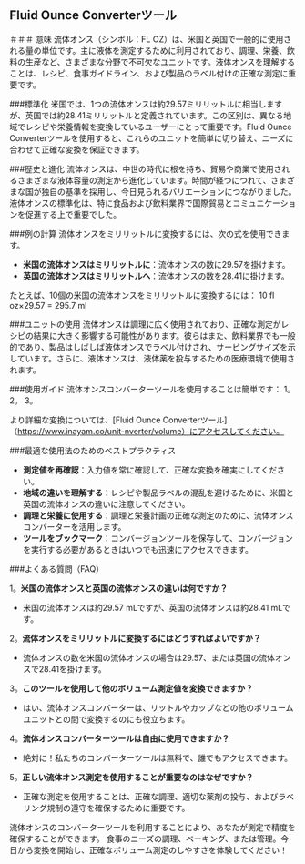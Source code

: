 ## Fluid Ounce Converterツール

＃＃＃ 意味
流体オンス（シンボル：FL OZ）は、米国と英国で一般的に使用される量の単位です。主に液体を測定するために利用されており、調理、栄養、飲料の生産など、さまざまな分野で不可欠なユニットです。液体オンスを理解することは、レシピ、食事ガイドライン、および製品のラベル付けの正確な測定に重要です。

###標準化
米国では、1つの流体オンスは約29.57ミリリットルに相当しますが、英国では約28.41ミリリットルと定義されています。この区別は、異なる地域でレシピや栄養情報を変換しているユーザーにとって重要です。Fluid Ounce Converterツールを使用すると、これらのユニットを簡単に切り替え、ニーズに合わせて正確な変換を保証できます。

###歴史と進化
流体オンスは、中世の時代に根を持ち、貿易や商業で使用されるさまざまな液体容量の測定から進化しています。時間が経つにつれて、さまざまな国が独自の基準を採用し、今日見られるバリエーションにつながりました。液体オンスの標準化は、特に食品および飲料業界で国際貿易とコミュニケーションを促進する上で重要でした。

###例の計算
流体オンスをミリリットルに変換するには、次の式を使用できます。
-  **米国の流体オンスはミリリットルに**：流体オンスの数に29.57を掛けます。
-  **英国の流体オンスはミリリットルへ**：流体オンスの数を28.41に掛けます。

たとえば、10個の米国の流体オンスをミリリットルに変換するには：
10 fl oz×29.57 = 295.7 ml

###ユニットの使用
流体オンスは調理に広く使用されており、正確な測定がレシピの結果に大きく影響する可能性があります。彼らはまた、飲料業界でも一般的であり、製品はしばしば液体オンスでラベル付けされ、サービングサイズを示しています。さらに、液体オンスは、液体薬を投与するための医療環境で使用されます。

###使用ガイド
流体オンスコンバーターツールを使用することは簡単です：
1。
2。
3。

より詳細な変換については、[Fluid Ounce Converterツール]（https://www.inayam.co/unit-nverter/volume）にアクセスしてください。

###最適な使用法のためのベストプラクティス
-  **測定値を再確認**：入力値を常に確認して、正確な変換を確実にしてください。
-  **地域の違いを理解する**：レシピや製品ラベルの混乱を避けるために、米国と英国の流体オンスの違いに注意してください。
-  **調理と栄養に使用する**：調理と栄養計画の正確な測定のために、流体オンスコンバーターを活用します。
-  **ツールをブックマーク**：コンバージョンツールを保存して、コンバージョンを実行する必要があるときはいつでも迅速にアクセスできます。

###よくある質問（FAQ）

1。**米国の流体オンスと英国の流体オンスの違いは何ですか？**
- 米国の流体オンスは約29.57 mLですが、英国の流体オンスは約28.41 mLです。

2。**流体オンスをミリリットルに変換するにはどうすればよいですか？**
- 流体オンスの数を米国の流体オンスの場合は29.57、または英国の流体オンスで28.41を掛けます。

3。**このツールを使用して他のボリューム測定値を変換できますか？**
- はい、流体オンスコンバーターは、リットルやカップなどの他のボリュームユニットとの間で変換するのにも役立ちます。

4。**流体オンスコンバーターツールは自由に使用できますか？**
- 絶対に！私たちのコンバーターツールは無料で、誰でもアクセスできます。

5。**正しい流体オンス測定を使用することが重要なのはなぜですか？**
- 正確な測定を使用することは、正確な調理、適切な薬剤の投与、およびラベリング規制の遵守を確保するために重要です。

流体オンスのコンバーターツールを利用することにより、あなたが測定で精度を確保することができます。 食事のニーズの調理、ベーキング、または管理。今日から変換を開始し、正確なボリューム測定のしやすさを体験してください！